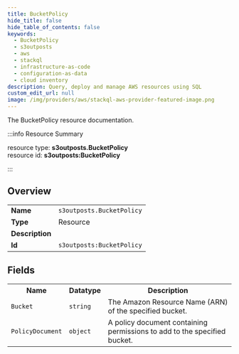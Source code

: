 ```yaml
---
title: BucketPolicy
hide_title: false
hide_table_of_contents: false
keywords:
  - BucketPolicy
  - s3outposts
  - aws
  - stackql
  - infrastructure-as-code
  - configuration-as-data
  - cloud inventory
description: Query, deploy and manage AWS resources using SQL
custom_edit_url: null
image: /img/providers/aws/stackql-aws-provider-featured-image.png
---
```

The BucketPolicy resource documentation.

:::info Resource Summary

<div class="row">
<div class="providerDocColumn">
<span>resource type:&nbsp;<b>s3outposts.BucketPolicy</b></span><br />
<span>resource id:&nbsp;<b>s3outposts:BucketPolicy</b></span><br />
</div>
</div>

:::

## Overview
<table><tbody>
<tr><td><b>Name</b></td><td><code>s3outposts.BucketPolicy</code></td></tr>
<tr><td><b>Type</b></td><td>Resource</td></tr>
<tr><td><b>Description</b></td><td></td></tr>
<tr><td><b>Id</b></td><td><code>s3outposts:BucketPolicy</code></td></tr>
</tbody></table>

## Fields
<table><tbody>
<tr><th>Name</th><th>Datatype</th><th>Description</th></tr>
<tr><td><code>Bucket</code></td><td><code>string</code></td><td>The Amazon Resource Name (ARN) of the specified bucket.</td></tr><tr><td><code>PolicyDocument</code></td><td><code>object</code></td><td>A policy document containing permissions to add to the specified bucket.</td></tr>
</tbody></table>